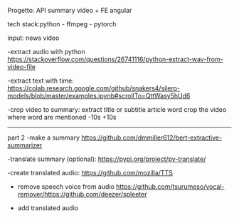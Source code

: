 Progetto: API summary video + FE angular

tech stack:python - ffmpeg - pytorch

input: news video

-extract audio with python https://stackoverflow.com/questions/26741116/python-extract-wav-from-video-file

-extract text with time: https://colab.research.google.com/github/snakers4/silero-models/blob/master/examples.ipynb#scrollTo=QttWasy5hUd6

-crop video to summary: extract title or subtitle article word
crop the video where word are mentioned -10s +10s

----
part 2
-make a summary https://github.com/dmmiller612/bert-extractive-summarizer

-translate summary (optional): https://pypi.org/project/py-translate/

-create translated audio: https://github.com/mozilla/TTS

- remove speech voice from audio https://github.com/tsurumeso/vocal-remover/https://github.com/deezer/spleeter

- add translated audio